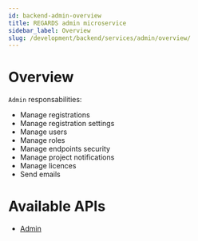 ```yaml
---
id: backend-admin-overview
title: REGARDS admin microservice 
sidebar_label: Overview
slug: /development/backend/services/admin/overview/
---
```



# Overview

`Admin` responsabilities:
 - Manage registrations
 - Manage registration settings
 - Manage users
 - Manage roles
 - Manage endpoints security
 - Manage project notifications
 - Manage licences
 - Send emails

# Available APIs

* [Admin](admin-api-swagger.mdx)

